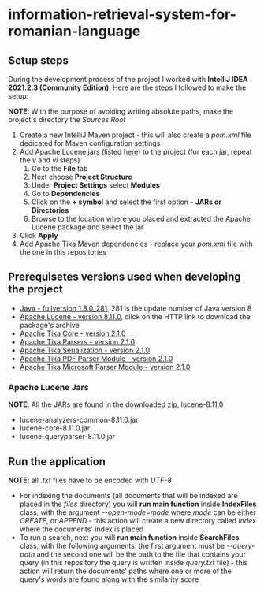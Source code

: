 # information-retrieval-system-for-romanian-language


## Setup steps
During the development process of the project I worked with <b>IntelliJ IDEA 2021.2.3 (Community Edition)</b>.
Here are the steps I followed to make the setup:

**NOTE**: With the purpose of avoiding writing absolute paths, make the project's directory the *Sources Root*
1. Create a new IntelliJ Maven project - this will also create a *pom.xml* file dedicated for Maven configuration settings
2. Add Apache Lucene jars (listed [here](#apache-lucene-jars)) to the project (for each jar, repeat the *v* and *vi* steps)
    1. Go to the <b>File</b> tab
    2. Next choose <b>Project Structure</b>
    3. Under <b>Project Settings</b> select <b>Modules</b>
    4. Go to <b>Dependencies</b>
    5. Click on the <b>+ symbol</b> and select the first option - <b>JARs or Directories</b>
    6. Browse to the location where you placed and extracted the Apache Lucene package and select the jar
3. Click <b>Apply</b>
4. Add Apache Tika Maven dependencies - replace your *pom.xml* file with the one in this repositories

## Prerequisetes versions used when developing the project
* [Java - fullversion 1.8.0_281](https://www.oracle.com/java/technologies/javase/javase8u211-later-archive-downloads.html), 281 is the update number of Java version 8
* [Apache Lucene - version 8.11.0](https://www.apache.org/dyn/closer.lua/lucene/java/8.11.0/lucene-8.11.0.zip), click on the HTTP link to download the package's archive
* [Apache Tika Core - version 2.1.0](https://mvnrepository.com/artifact/org.apache.tika/tika-core/2.1.0)
* [Apache Tika Parsers - version 2.1.0](https://mvnrepository.com/artifact/org.apache.tika/tika-parsers/2.1.0)
* [Apache Tika Serialization - version 2.1.0](https://mvnrepository.com/artifact/org.apache.tika/tika-serialization/2.1.0)
* [Apache Tika PDF Parser Module - version 2.1.0](https://mvnrepository.com/artifact/org.apache.tika/tika-parser-pdf-module/2.1.0)
* [Apache Tika Microsoft Parser Module - version 2.1.0](https://mvnrepository.com/artifact/org.apache.tika/tika-parser-microsoft-module/2.1.0)

### Apache Lucene Jars
**NOTE**: All the JARs are found in the downloaded zip, lucene-8.11.0
* lucene-analyzers-common-8.11.0.jar
* lucene-core-8.11.0.jar
* lucene-queryparser-8.11.0.jar

## Run the application
**NOTE**: all *.txt* files have to be encoded with *UTF-8*
* For indexing the documents (all documents that will be indexed are placed in the *files* directory) you will <b>run main function</b> inside <b>IndexFiles</b> class, with the argument *--open-mode=mode* where *mode* can be either *CREATE*, or *APPEND* - this action will create a new directory called *index* where the documents' index is placed
* To run a search, next you will <b>run main function</b> inside <b>SearchFiles</b> class, with the following arguments: the first argument must be *--query-path* and the second one will be the path to the file that contains your query (in this repository the query is written inside *query.txt* file) - this action will return the documents' paths where one or more of the query's words are found along with the similarity score
